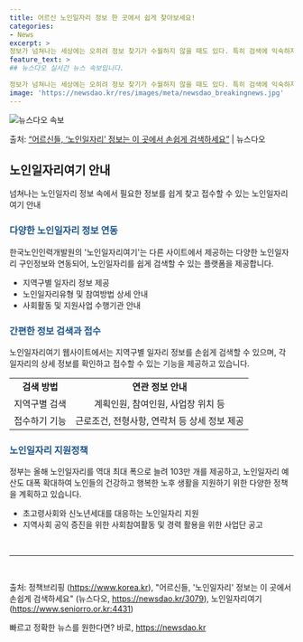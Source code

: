 ```yaml
---
title: 어르신 노인일자리 정보 한 곳에서 쉽게 찾아보세요!
categories:
- News
excerpt: >
정보가 넘쳐나는 세상에는 오히려 정보 찾기가 수월하지 않을 때도 있다. 특히 검색에 익숙하지 않은 어르신들의…
feature_text: >
## 뉴스다오 실시간 뉴스 속보입니다.

정보가 넘쳐나는 세상에는 오히려 정보 찾기가 수월하지 않을 때도 있다. 특히 검색에 익숙하지 않은 어르신들의…
image: 'https://newsdao.kr/res/images/meta/newsdao_breakingnews.jpg'
---
```


![뉴스다오 속보](https://newsdao.kr/res/images/meta/newsdao_breakingnews.jpg)

<p>출처: <a href="https://newsdao.kr/3079" rel="dofollow">“어르신들, ‘노인일자리’ 정보는 이 곳에서 손쉽게 검색하세요”</a> | 뉴스다오</p>

<h2 data-ke-size="size26">노인일자리여기 안내</h2>
<p data-ke-size="size16">넘쳐나는 노인일자리 정보 속에서 필요한 정보를 쉽게 찾고 접수할 수 있는 노인일자리여기 안내</p>

<h3><b><span style="color: #1a5490;">다양한 노인일자리 정보 연동</span></b></h3>
<p data-ke-size="size16">한국노인인력개발원의 '노인일자리여기'는 다른 사이트에서 제공하는 다양한 노인일자리 구인정보와 연동되어, 노인일자리를 쉽게 검색할 수 있는 플랫폼을 제공합니다.</p>
<ul>
<li>지역구별 일자리 정보 제공</li>
<li>노인일자리유형 및 참여방법 상세 안내</li>
<li>사회활동 및 지원사업 수행기관 안내</li>
</ul>

<h3><b><span style="color: #1a5490;">간편한 정보 검색과 접수</span></b></h3>
<p data-ke-size="size16">노인일자리여기 웹사이트에서는 지역구별 일자리 정보를 손쉽게 검색할 수 있으며, 각 일자리의 상세 정보를 확인하고 접수할 수 있는 기능을 제공하고 있습니다.</p>
<table>
  <tr>
    <td style="text-align: center; height: 17px;"><b>검색 방법</b></td>
    <td style="text-align: center; height: 17px;"><b>연관 정보 안내</b></td>
  </tr>
  <tr>
    <td style="text-align: center; height: 17px;">지역구별 검색</td>
    <td style="text-align: center; height: 17px;">계획인원, 참여인원, 사업장 위치 등</td>
  </tr>
  <tr>
    <td style="text-align: center; height: 17px;">접수하기 기능</td>
    <td style="text-align: center; height: 17px;">근로조건, 전형사항, 연락처 등 상세 정보 제공</td>
  </tr>
</table>

<h3><b><span style="color: #1a5490;">노인일자리 지원정책</span></b></h3>
<p data-ke-size="size16">정부는 올해 노인일자리를 역대 최대 폭으로 늘려 103만 개를 제공하고, 노인일자리 예산도 대폭 확대하여 노인들의 건강하고 행복한 노후 생활을 지원하기 위한 다양한 정책을 계획하고 있습니다.</p>
<ul>
<li>초고령사회와 신노년세대를 대응하는 노인일자리 지원</li>
<li>지역사회 공익 증진을 위한 사회참여활동 및 경력 활용을 위한 사업단 공고</li>
</ul>

<p data-ke-size="size16">&nbsp;</p>
<hr>
<p data-ke-size="size16">&nbsp;</p>

출처: 정책브리핑 (https://www.korea.kr), "어르신들, '노인일자리' 정보는 이 곳에서 손쉽게 검색하세요" (뉴스다오, https://newsdao.kr/3079), 노인일자리여기 (https://www.seniorro.or.kr:4431) 

빠르고 정확한 뉴스를 원한다면? 바로, <a href="https://newsdao.kr" rel="dofollow">https://newsdao.kr</a>


    
